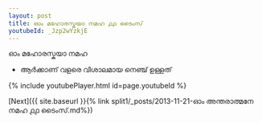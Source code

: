 ```yaml
---
layout: post
title: ഓം മഹോരസ്കയാ നമഹ ൧൧ ടൈംസ്
youtubeId: _Jzp2wYzkjE
---
```

 
 
 ഓം മഹോരസ്കയാ നമഹ 
 
 -  ആർക്കാണ് വളരെ വിശാലമായ നെഞ്ച് ഉള്ളത് 
 
  
 
  
 
 
 
 
 
 


{% include youtubePlayer.html id=page.youtubeId %}
 
[Next]({{ site.baseurl }}{% link  split1/_posts/2013-11-21-ഓം അന്തരാത്മനേ നമഹ ൧൧ ടൈംസ്.md%})
 
